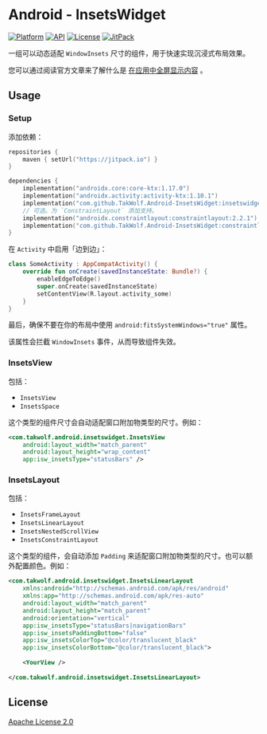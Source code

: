 # Android - InsetsWidget

[![Platform](https://img.shields.io/badge/platform-Android-brightgreen)](https://developer.android.com)
[![API](https://img.shields.io/badge/API-21%2B-brightgreen)](https://android-arsenal.com/api?level=21)
[![License](https://img.shields.io/github/license/TakWolf/Android-InsetsWidget)](LICENSE)
[![JitPack](https://jitpack.io/v/TakWolf/Android-InsetsWidget.svg)](https://jitpack.io/#TakWolf/Android-InsetsWidget)

一组可以动态适配 `WindowInsets` 尺寸的组件，用于快速实现沉浸式布局效果。

您可以通过阅读官方文章来了解什么是 [在应用中全屏显示内容](https://developer.android.com/develop/ui/views/layout/edge-to-edge?hl=zh-cn) 。

## Usage

### Setup

添加依赖：

```kotlin
repositories { 
    maven { setUrl("https://jitpack.io") }
}

dependencies {
    implementation("androidx.core:core-ktx:1.17.0")
    implementation("androidx.activity:activity-ktx:1.10.1")
    implementation("com.github.TakWolf.Android-InsetsWidget:insetswidget:0.0.1")
    // 可选。为 `ConstraintLayout` 添加支持。
    implementation("androidx.constraintlayout:constraintlayout:2.2.1")
    implementation("com.github.TakWolf.Android-InsetsWidget:constraintlayout:0.0.1")
}
```

在 `Activity` 中启用「边到边」：

```kotlin
class SomeActivity : AppCompatActivity() {
    override fun onCreate(savedInstanceState: Bundle?) {
        enableEdgeToEdge()
        super.onCreate(savedInstanceState)
        setContentView(R.layout.activity_some)
    }
}
```

最后，确保不要在你的布局中使用 `android:fitsSystemWindows="true"` 属性。

该属性会拦截 `WindowInsets` 事件，从而导致组件失效。

### InsetsView

包括：

- `InsetsView`
- `InsetsSpace`

这个类型的组件尺寸会自动适配窗口附加物类型的尺寸。例如：

```xml
<com.takwolf.android.insetswidget.InsetsView
    android:layout_width="match_parent"
    android:layout_height="wrap_content"
    app:isw_insetsType="statusBars" />
```

### InsetsLayout

包括：

- `InsetsFrameLayout`
- `InsetsLinearLayout`
- `InsetsNestedScrollView`  
- `InsetsConstraintLayout`

这个类型的组件，会自动添加 `Padding` 来适配窗口附加物类型的尺寸。也可以额外配置颜色。例如：

```xml
<com.takwolf.android.insetswidget.InsetsLinearLayout
    xmlns:android="http://schemas.android.com/apk/res/android"
    xmlns:app="http://schemas.android.com/apk/res-auto"
    android:layout_width="match_parent"
    android:layout_height="match_parent"
    android:orientation="vertical"
    app:isw_insetsType="statusBars|navigationBars"
    app:isw_insetsPaddingBottom="false"
    app:isw_insetsColorTop="@color/translucent_black"
    app:isw_insetsColorBottom="@color/translucent_black">
    
    <YourView />
    
</com.takwolf.android.insetswidget.InsetsLinearLayout>
```

## License

[Apache License 2.0](LICENSE)
